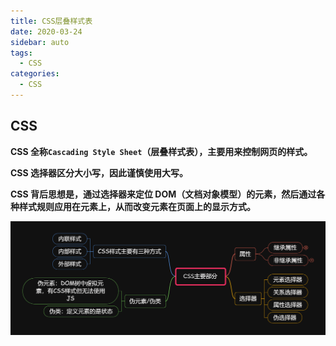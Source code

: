 ```yaml
---
title: CSS层叠样式表
date: 2020-03-24
sidebar: auto
tags:
  - CSS
categories:
  - CSS
---
```


## CSS

**CSS 全称`Cascading Style Sheet`（层叠样式表），主要用来控制网页的样式。**

**CSS 选择器区分大小写，因此谨慎使用大写。**

**CSS 背后思想是，通过选择器来定位 DOM（文档对象模型）的元素，然后通过各种样式规则应用在元素上，从而改变元素在页面上的显示方式。**

![CSS主要部分组成初略图](/images/CSS主要部分初略图.png)
